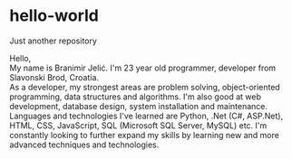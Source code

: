 # hello-world
Just another repository

Hello,<br>
My name is Branimir Jelić. I'm 23 year old programmer, developer from Slavonski Brod, Croatia.<br> 
As a developer, my strongest areas are problem solving, object-oriented programming, data structures and algorithms. I'm also good at web development, database design, system installation and maintenance. <br>
Languages and technologies I've learned are Python, .Net (C#, ASP.Net), HTML, CSS, JavaScript, SQL (Microsoft SQL Server, MySQL) etc. I'm constantly looking to further expand my skills by learning new and more advanced techniques and technologies.
